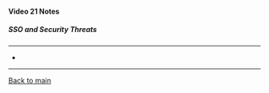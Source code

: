 #### Video 21 Notes

##### SSO and Security Threats
---
- 

---

[Back to main](https://github.com/rot0xd/CBTNuggets/blob/master/CISSP/README.md)

